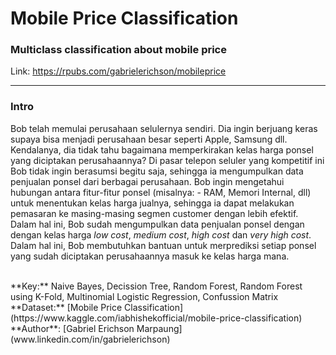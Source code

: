 # Mobile Price Classification
### Multiclass classification about mobile price

Link: https://rpubs.com/gabrielerichson/mobileprice

***

### Intro

Bob telah memulai perusahaan selulernya sendiri. Dia ingin berjuang keras supaya bisa menjadi perusahaan besar seperti Apple, Samsung dll. Kendalanya, dia tidak tahu bagaimana memperkirakan kelas harga ponsel yang diciptakan perusahaannya? Di pasar telepon seluler yang kompetitif ini Bob tidak ingin berasumsi begitu saja, sehingga ia mengumpulkan data penjualan ponsel dari berbagai perusahaan. Bob ingin mengetahui hubungan antara fitur-fitur ponsel (misalnya: - RAM, Memori Internal, dll) untuk menentukan kelas harga jualnya, sehingga ia dapat melakukan pemasaran ke masing-masing segmen customer dengan lebih efektif. Dalam hal ini, Bob sudah mengumpulkan data penjualan ponsel dengan dengan kelas harga *low cost*, *medium cost*, *high cost* dan *very high cost*. Dalam hal ini, Bob membutuhkan bantuan untuk merprediksi setiap ponsel yang sudah diciptakan perusahaannya masuk ke kelas harga mana.



<br>
**Key:** Naive Bayes, Decission Tree, Random Forest, Random Forest using K-Fold, Multinomial Logistic Regression, Confussion Matrix<br>
**Dataset:** [Mobile Price Classification](https://www.kaggle.com/iabhishekofficial/mobile-price-classification)<br>
**Author**: [Gabriel Erichson Marpaung](www.linkedin.com/in/gabrielerichson)

